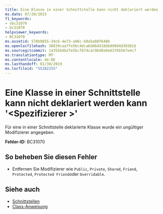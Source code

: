 ```yaml
---
title: Eine Klasse in einer Schnittstelle kann nicht deklariert werden kann '<specifier>"
ms.date: 07/20/2015
f1_keywords:
- vbc31070
- bc31070
helpviewer_keywords:
- BC31070
ms.assetid: 578b9855-34c6-4e73-a96c-b0a5a88f640b
ms.openlocfilehash: 38839caa7fe56c4dca6dd6d418db890d4d303816
ms.sourcegitcommit: 14355b4b2fe5bcf874cac96d0a9e6376b567e4c7
ms.translationtype: MT
ms.contentlocale: de-DE
ms.lasthandoff: 01/30/2019
ms.locfileid: "55282255"
---
```

# <a name="class-in-an-interface-cannot-be-declared-specifier"></a>Eine Klasse in einer Schnittstelle kann nicht deklariert werden kann '\<Spezifizierer >'
Für eine in einer Schnittstelle deklarierte Klasse wurde ein ungültiger Modifizierer angegeben.  
  
 **Fehler-ID:** BC31070  
  
## <a name="to-correct-this-error"></a>So beheben Sie diesen Fehler  
  
-   Entfernen Sie Modifizierer wie `Public`, `Private`, `Shared`, `Friend`, `Protected`, `Protected Friend`oder `Overridable`.  
  
## <a name="see-also"></a>Siehe auch
- [Schnittstellen](../../visual-basic/programming-guide/language-features/interfaces/index.md)
- [Class-Anweisung](../../visual-basic/language-reference/statements/class-statement.md)
